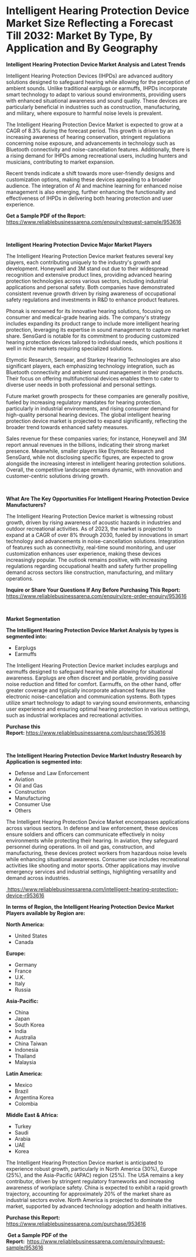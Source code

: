 <p><h1>Intelligent Hearing Protection Device Market Size Reflecting a Forecast Till 2032: Market By Type, By Application and By Geography</h1></p><p><strong>Intelligent Hearing Protection Device Market Analysis and Latest Trends</strong></p>
<p><p>Intelligent Hearing Protection Devices (IHPDs) are advanced auditory solutions designed to safeguard hearing while allowing for the perception of ambient sounds. Unlike traditional earplugs or earmuffs, IHPDs incorporate smart technology to adapt to various sound environments, providing users with enhanced situational awareness and sound quality. These devices are particularly beneficial in industries such as construction, manufacturing, and military, where exposure to harmful noise levels is prevalent.</p><p>The Intelligent Hearing Protection Device Market is expected to grow at a CAGR of 8.3% during the forecast period. This growth is driven by an increasing awareness of hearing conservation, stringent regulations concerning noise exposure, and advancements in technology such as Bluetooth connectivity and noise-cancellation features. Additionally, there is a rising demand for IHPDs among recreational users, including hunters and musicians, contributing to market expansion. </p><p>Recent trends indicate a shift towards more user-friendly designs and customization options, making these devices appealing to a broader audience. The integration of AI and machine learning for enhanced noise management is also emerging, further enhancing the functionality and effectiveness of IHPDs in delivering both hearing protection and user experience.</p></p>
<p><strong>Get a Sample PDF of the Report:&nbsp;</strong> <a href="https://www.reliablebusinessarena.com/enquiry/request-sample/953616?utm_campaign=2632&utm_medium=2&utm_source=Github&utm_content=ia&utm_term=18042025&utm_id=intelligent-hearing-protection-device">https://www.reliablebusinessarena.com/enquiry/request-sample/953616</a></p>
<p>&nbsp;</p>
<p><strong>Intelligent Hearing Protection Device Major Market Players</strong></p>
<p><p>The Intelligent Hearing Protection Device market features several key players, each contributing uniquely to the industry's growth and development. Honeywell and 3M stand out due to their widespread recognition and extensive product lines, providing advanced hearing protection technologies across various sectors, including industrial applications and personal safety. Both companies have demonstrated consistent revenue growth driven by rising awareness of occupational safety regulations and investments in R&D to enhance product features.</p><p>Phonak is renowned for its innovative hearing solutions, focusing on consumer and medical-grade hearing aids. The company's strategy includes expanding its product range to include more intelligent hearing protection, leveraging its expertise in sound management to capture market share. SensGard is notable for its commitment to producing customized hearing protection devices tailored to individual needs, which positions it well in niche markets requiring specialized solutions.</p><p>Etymotic Research, Sensear, and Starkey Hearing Technologies are also significant players, each emphasizing technology integration, such as Bluetooth connectivity and ambient sound management in their products. Their focus on offering multifunctional devices enables them to cater to diverse user needs in both professional and personal settings.</p><p>Future market growth prospects for these companies are generally positive, fueled by increasing regulatory mandates for hearing protection, particularly in industrial environments, and rising consumer demand for high-quality personal hearing devices. The global intelligent hearing protection device market is projected to expand significantly, reflecting the broader trend towards enhanced safety measures.</p><p>Sales revenue for these companies varies; for instance, Honeywell and 3M report annual revenues in the billions, indicating their strong market presence. Meanwhile, smaller players like Etymotic Research and SensGard, while not disclosing specific figures, are expected to grow alongside the increasing interest in intelligent hearing protection solutions. Overall, the competitive landscape remains dynamic, with innovation and customer-centric solutions driving growth.</p></p>
<p>&nbsp;</p>
<p><strong>What Are The Key Opportunities For Intelligent Hearing Protection Device Manufacturers?</strong></p>
<p><p>The Intelligent Hearing Protection Device market is witnessing robust growth, driven by rising awareness of acoustic hazards in industries and outdoor recreational activities. As of 2023, the market is projected to expand at a CAGR of over 8% through 2030, fueled by innovations in smart technology and advancements in noise-cancellation solutions. Integration of features such as connectivity, real-time sound monitoring, and user customization enhances user experience, making these devices increasingly popular. The outlook remains positive, with increasing regulations regarding occupational health and safety further propelling demand across sectors like construction, manufacturing, and military operations.</p></p>
<p><strong>Inquire or Share Your Questions If Any Before Purchasing This Report:</strong> <a href="https://www.reliablebusinessarena.com/enquiry/pre-order-enquiry/953616?utm_campaign=2632&utm_medium=2&utm_source=Github&utm_content=ia&utm_term=18042025&utm_id=intelligent-hearing-protection-device">https://www.reliablebusinessarena.com/enquiry/pre-order-enquiry/953616</a></p>
<p>&nbsp;</p>
<p><strong>Market Segmentation</strong></p>
<p><strong>The Intelligent Hearing Protection Device Market Analysis by types is segmented into:</strong></p>
<p><ul><li>Earplugs</li><li>Earmuffs</li></ul></p>
<p><p>The Intelligent Hearing Protection Device market includes earplugs and earmuffs designed to safeguard hearing while allowing for situational awareness. Earplugs are often discreet and portable, providing passive noise reduction and fitted for comfort. Earmuffs, on the other hand, offer greater coverage and typically incorporate advanced features like electronic noise-cancellation and communication systems. Both types utilize smart technology to adapt to varying sound environments, enhancing user experience and ensuring optimal hearing protection in various settings, such as industrial workplaces and recreational activities.</p></p>
<p><strong>Purchase this Report:&nbsp;</strong><a href="https://www.reliablebusinessarena.com/purchase/953616?utm_campaign=2632&utm_medium=2&utm_source=Github&utm_content=ia&utm_term=18042025&utm_id=intelligent-hearing-protection-device">https://www.reliablebusinessarena.com/purchase/953616</a></p>
<p>&nbsp;</p>
<p><strong>The Intelligent Hearing Protection Device Market Industry Research by Application is segmented into:</strong></p>
<p><ul><li>Defense and Law Enforcement</li><li>Aviation</li><li>Oil and Gas</li><li>Construction</li><li>Manufacturing</li><li>Consumer Use</li><li>Others</li></ul></p>
<p><p>The Intelligent Hearing Protection Device Market encompasses applications across various sectors. In defense and law enforcement, these devices ensure soldiers and officers can communicate effectively in noisy environments while protecting their hearing. In aviation, they safeguard personnel during operations. In oil and gas, construction, and manufacturing, these devices protect workers from hazardous noise levels while enhancing situational awareness. Consumer use includes recreational activities like shooting and motor sports. Other applications may involve emergency services and industrial settings, highlighting versatility and demand across industries.</p></p>
<p><a href="https://www.reliablebusinessarena.com/intelligent-hearing-protection-device-r953616?utm_campaign=2632&utm_medium=2&utm_source=Github&utm_content=ia&utm_term=18042025&utm_id=intelligent-hearing-protection-device">&nbsp;https://www.reliablebusinessarena.com/intelligent-hearing-protection-device-r953616</a></p>
<p><strong>In terms of Region, the Intelligent Hearing Protection Device Market Players available by Region are:</strong></p>
<p>
    <p> <strong> North America: </strong>
        <ul>
            <li>United States</li>
            <li>Canada</li>
        </ul>
        </p> 
    <p> <strong> Europe: </strong>
        <ul>
            <li>Germany</li>
            <li>France</li>
            <li>U.K.</li>
            <li>Italy</li>
            <li>Russia</li>
        </ul>
        </p> 
    <p> <strong> Asia-Pacific: </strong>
        <ul>
            <li>China</li>
            <li>Japan</li>
            <li>South Korea</li>
            <li>India</li>
            <li>Australia</li>
            <li>China Taiwan</li>
            <li>Indonesia</li>
            <li>Thailand</li>
            <li>Malaysia</li>
        </ul>
        </p> 
    <p> <strong> Latin America: </strong>
        <ul>
            <li>Mexico</li>
            <li>Brazil</li>
            <li>Argentina Korea</li>
            <li>Colombia</li>
        </ul>
        </p> 
    <p> <strong> Middle East & Africa: </strong>
        <ul>
            <li>Turkey</li>
            <li>Saudi</li>
            <li>Arabia</li>
            <li>UAE</li>
            <li>Korea</li>
        </ul>
    </p>
    </p>
<p><p>The Intelligent Hearing Protection Device market is anticipated to experience robust growth, particularly in North America (30%), Europe (25%), and the Asia-Pacific (APAC) region (25%). The USA remains a key contributor, driven by stringent regulatory frameworks and increasing awareness of workplace safety. China is expected to exhibit a rapid growth trajectory, accounting for approximately 20% of the market share as industrial sectors evolve. North America is projected to dominate the market, supported by advanced technology adoption and health initiatives.</p></p>
<p><strong>Purchase this Report: </strong><a href="https://www.reliablebusinessarena.com/purchase/953616?utm_campaign=2632&utm_medium=2&utm_source=Github&utm_content=ia&utm_term=18042025&utm_id=intelligent-hearing-protection-device">https://www.reliablebusinessarena.com/purchase/953616</a></p>
<p>&nbsp;<strong>Get a Sample PDF of the Report:&nbsp;&nbsp;</strong><a href="https://www.reliablebusinessarena.com/enquiry/request-sample/953616?utm_campaign=2632&utm_medium=2&utm_source=Github&utm_content=ia&utm_term=18042025&utm_id=intelligent-hearing-protection-device">https://www.reliablebusinessarena.com/enquiry/request-sample/953616</a></p>
<p><strong></strong></p>
<p><p></p><p></p><p></p></p>